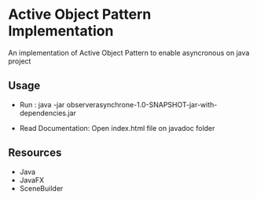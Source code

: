 # Active Object Pattern Implementation
An implementation of Active Object Pattern to enable asyncronous on java project

## Usage

   - Run : java -jar observerasynchrone-1.0-SNAPSHOT-jar-with-dependencies.jar
      
   - Read Documentation: Open index.html file on javadoc folder
  
## Resources

- Java
- JavaFX
- SceneBuilder
